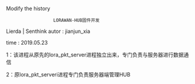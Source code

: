 
Modify the history



                      LORAWAN-HUB固件开发
Lierda    |   Senthink
autor     :   jianjun_xia

time :        2019.05.23

1：该进程从原先的lora_pkt_server进程独立出来，专门负责与服务器进行数据通信

2：原lora_pkt_serveri进程专门负责服务器端管理HUB

 
